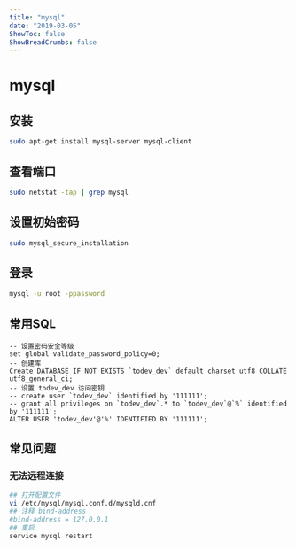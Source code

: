 ```yaml
---
title: "mysql"
date: "2019-03-05"
ShowToc: false
ShowBreadCrumbs: false
---
```

# mysql

## 安装

```bash
sudo apt-get install mysql-server mysql-client
```

## 查看端口

```bash
sudo netstat -tap | grep mysql
```

## 设置初始密码

```bash
sudo mysql_secure_installation
```

## 登录

```bash
mysql -u root -ppassword
```

## 常用SQL

```mysql
-- 设置密码安全等级
set global validate_password_policy=0;
-- 创建库
Create DATABASE IF NOT EXISTS `todev_dev` default charset utf8 COLLATE utf8_general_ci;
-- 设置 todev_dev 访问密钥
-- create user `todev_dev` identified by '111111';
-- grant all privileges on `todev_dev`.* to `todev_dev`@`%` identified by '111111';
ALTER USER 'todev_dev'@'%' IDENTIFIED BY '111111';
```

## 常见问题

### 无法远程连接

```bash
## 打开配置文件
vi /etc/mysql/mysql.conf.d/mysqld.cnf
## 注释 bind-address
#bind-address = 127.0.0.1
## 重启
service mysql restart
```
